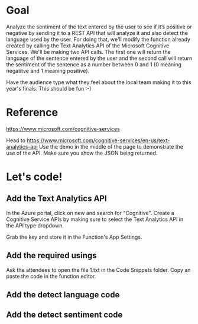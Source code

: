 # Goal
Analyze the sentiment of the text entered by the user to see if it’s positive or negative by sending it to a REST API that will analyze it and also detect the language used by the user.  For doing that, we'll modify the function already created by calling the Text Analytics API of the Microsoft Cognitive Services.
We'll be making two API calls.  The first one will return the language of the sentence entered by the user and the second call will return the sentiment of the sentence as a number between 0 and 1 (0 meaning negatitve and 1 meaning positive).

Have the audience type what they feel about the local team making it to this year's finals.  This should be fun  :-)

# Reference
https://www.microsoft.com/cognitive-services

Head to https://www.microsoft.com/cognitive-services/en-us/text-analytics-api
Use the demo in the middle of the page to demonstrate the use of the API.  Make sure you show the JSON being returned.

# Let's code!
## Add the Text Analytics API
In the Azure portal, click on new and search for "Cognitive". Create a Cognitive Service APIs by making sure to select the Text Analytics API in the API type dropdown.

Grab the key and store it in the Function's App Settings.

## Add the required usings
Ask the attendees to open the file 1.txt in the Code Snippets folder.  Copy an paste the code in the function editor.

## Add the detect language code

## Add the detect sentiment code
